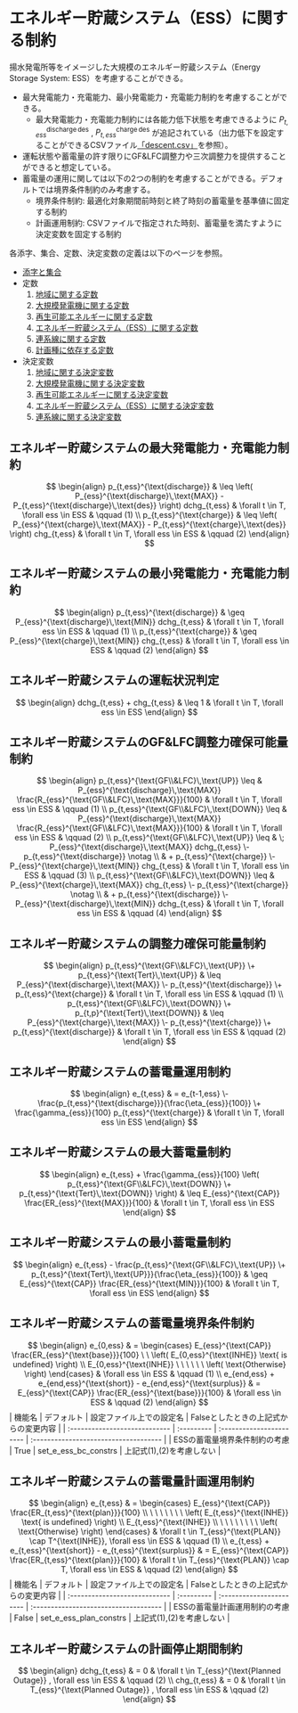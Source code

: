 # エネルギー貯蔵システム（ESS）に関する制約
揚水発電所等をイメージした大規模のエネルギー貯蔵システム（Energy Storage System: ESS）を考慮することができる。

- 最大発電能力・充電能力、最小発電能力・充電能力制約を考慮することができる。
  - 最大発電能力・充電能力制約には各能力低下状態を考慮できるように $P_{t,ess}^{\text{discharge}\,\text{des}}$ , $P_{t,ess}^{\text{charge}\,\text{des}}$ が追記されている（出力低下を設定することができるCSVファイル[「descent.csv」](../../05_csvfile/02_generation.md#出力低下)を参照）。
- 運転状態や蓄電量の許す限りにGF&LFC調整力や三次調整力を提供することができると想定している。
- 蓄電量の運用に関しては以下の2つの制約を考慮することができる。デフォルトでは境界条件制約のみ考慮する。
  - 境界条件制約: 最適化対象期間前時刻と終了時刻の蓄電量を基準値に固定する制約
  - 計画運用制約: CSVファイルで指定された時刻、蓄電量を満たすように決定変数を固定する制約

各添字、集合、定数、決定変数の定義は以下のページを参照。
- [添字と集合](../03_set_and_index.md)
- 定数
  1. [地域に関する定数](../04_parameter/01_area.md)
  2. [大規模発電機に関する定数](../04_parameter/02_generator.md)
  3. [再生可能エネルギーに関する定数](../04_parameter/03_re.md)
  4. [エネルギー貯蔵システム（ESS）に関する定数](../04_parameter/04_ess.md)
  5. [連系線に関する定数](../04_parameter/05_tie.md)
  6. [計画種に依存する定数](../04_parameter/06_depend_on_scheduling_kind.md)
- 決定変数
  1. [地域に関する決定変数](../05_variable/01_area.md)
  2. [大規模発電機に関する決定変数](../05_variable/02_geneation.md)
  3. [再生可能エネルギーに関する決定変数](../05_variable/03_re.md)
  4. [エネルギー貯蔵システム（ESS）に関する決定変数](../05_variable/04_ess.md)
  5. [連系線に関する決定変数](../05_variable/05_tie.md)


## エネルギー貯蔵システムの最大発電能力・充電能力制約

$$
\begin{align}
   p_{t,ess}^{\text{discharge}}
    & \leq \left( P_{ess}^{\text{discharge}\,\text{MAX}} - P_{t,ess}^{\text{discharge}\,\text{des}} \right) dchg_{t,ess}
    & \forall t \in T, \forall ess \in ESS
    & \qquad (1)
\\
   p_{t,ess}^{\text{charge}}
    & \leq \left( P_{ess}^{\text{charge}\,\text{MAX}} - P_{t,ess}^{\text{charge}\,\text{des}} \right) chg_{t,ess}
    & \forall t \in T, \forall ess \in ESS
    & \qquad (2)
\end{align}
$$
## エネルギー貯蔵システムの最小発電能力・充電能力制約
$$
\begin{align}
   p_{t,ess}^{\text{discharge}}
    & \geq P_{ess}^{\text{discharge}\,\text{MIN}} dchg_{t,ess}
    & \forall t \in T, \forall ess \in ESS
    & \qquad (1)
\\
   p_{t,ess}^{\text{charge}}
    & \geq P_{ess}^{\text{charge}\,\text{MIN}} chg_{t,ess}
    & \forall t \in T, \forall ess \in ESS
    & \qquad (2)
\end{align}
$$
## エネルギー貯蔵システムの運転状況判定
$$
\begin{align}
   dchg_{t,ess} + chg_{t,ess}
    & \leq 1
    & \forall t \in T, \forall ess \in ESS
\end{align}
$$

## エネルギー貯蔵システムのGF&LFC調整力確保可能量制約
$$
\begin{align}
   p_{t,ess}^{\text{GF\\&LFC}\,\text{UP}}
   \leq &  P_{ess}^{\text{discharge}\,\text{MAX}} \frac{R_{ess}^{\text{GF\\&LFC}\,\text{MAX}}}{100}
        & \forall t \in T, \forall ess \in ESS
        & \qquad (1)
\\
   p_{t,ess}^{\text{GF\\&LFC}\,\text{DOWN}}
   \leq &  P_{ess}^{\text{discharge}\,\text{MAX}} \frac{R_{ess}^{\text{GF\\&LFC}\,\text{MAX}}}{100}
        & \forall t \in T, \forall ess \in ESS
        & \qquad (2)
\\
   p_{t,ess}^{\text{GF\\&LFC}\,\text{UP}}
   \leq & \; P_{ess}^{\text{discharge}\,\text{MAX}} dchg_{t,ess}
   \- p_{t,ess}^{\text{discharge}} \notag
   \\
        &  + p_{t,ess}^{\text{charge}}
   \- P_{ess}^{\text{charge}\,\text{MIN}} chg_{t,ess}
        & \forall t \in T, \forall ess \in ESS
        & \qquad (3)
\\
  p_{t,ess}^{\text{GF\\&LFC}\,\text{DOWN}}
   \leq &  P_{ess}^{\text{charge}\,\text{MAX}} chg_{t,ess}
   \- p_{t,ess}^{\text{charge}} \notag
   \\
        &  + p_{t,ess}^{\text{discharge}}
   \- P_{ess}^{\text{discharge}\,\text{MIN}} dchg_{t,ess}
        & \forall t \in T, \forall ess \in ESS
        & \qquad (4)
\end{align}
$$
## エネルギー貯蔵システムの調整力確保可能量制約
$$
\begin{align}
   p_{t,ess}^{\text{GF\\&LFC}\,\text{UP}}
   \+ p_{t,ess}^{\text{Tert}\,\text{UP}}
    & \leq P_{ess}^{\text{discharge}\,\text{MAX}}
   \- p_{t,ess}^{\text{discharge}}
   \+ p_{t,ess}^{\text{charge}}
    & \forall t \in T, \forall ess \in ESS
    & \qquad (1)
\\
   p_{t,ess}^{\text{GF\\&LFC}\,\text{DOWN}}
   \+ p_{t,p}^{\text{Tert}\,\text{DOWN}}
    & \leq P_{ess}^{\text{charge}\,\text{MAX}}
   \- p_{t,ess}^{\text{charge}}
   \+ p_{t,ess}^{\text{discharge}}
    & \forall t \in T, \forall ess \in ESS
    & \qquad (2)
\end{align}
$$
## エネルギー貯蔵システムの蓄電量運用制約
$$
\begin{align}
   e_{t,ess}
    & = e_{t-1,ess}
   \- \frac{p_{t,ess}^{\text{discharge}}}{\frac{\eta_{ess}}{100}}
   \+ \frac{\gamma_{ess}}{100} p_{t,ess}^{\text{charge}}
    & \forall t \in T, \forall ess \in ESS
\end{align}
$$
## エネルギー貯蔵システムの最大蓄電量制約
$$
\begin{align}
   e_{t,ess} + \frac{\gamma_{ess}}{100} \left( p_{t,ess}^{\text{GF\\&LFC}\,\text{DOWN}}
   \+ p_{t,ess}^{\text{Tert}\,\text{DOWN}} \right)
    & \leq E_{ess}^{\text{CAP}} \frac{ER_{ess}^{\text{MAX}}}{100}
    & \forall t \in T, \forall ess \in ESS
\end{align}
$$
## エネルギー貯蔵システムの最小蓄電量制約
$$
\begin{align}
   e_{t,ess} - \frac{p_{t,ess}^{\text{GF\\&LFC}\,\text{UP}}
      \+ p_{t,ess}^{\text{Tert}\,\text{UP}}}{\frac{\eta_{ess}}{100}}
    & \geq E_{ess}^{\text{CAP}} \frac{ER_{ess}^{\text{MIN}}}{100}
    & \forall t \in T, \forall ess \in ESS
\end{align}
$$
## エネルギー貯蔵システムの蓄電量境界条件制約
$$
\begin{align}
   e_{0,ess}
    & = \begin{cases}
           E_{ess}^{\text{CAP}} \frac{ER_{ess}^{\text{base}}}{100}
           \ \ \left( E_{0,ess}^{\text{INHE}} \text{ is undefined} \right) \\
           E_{0,ess}^{\text{INHE}}
           \ \ \ \ \ \ \left( \text{Otherwise} \right)
        \end{cases}
    & \forall ess \in ESS
    & \qquad (1)
\\
   e_{end,ess} + e_{end,ess}^{\text{short}} - e_{end,ess}^{\text{surplus}}
    & = E_{ess}^{\text{CAP}} \frac{ER_{ess}^{\text{base}}}{100}
    & \forall ess \in ESS
    & \qquad (2)
\end{align}
$$
| 機能名                        | デフォルト | 設定ファイル上での設定名 | Falseとしたときの上記式からの変更内容 |
| :---------------------------- | :--------- | :----------------------- | :------------------------------------ |
| ESSの蓄電量境界条件制約の考慮 | True       | set_e_ess_bc_constrs     | 上記式(1),(2)を考慮しない             |

## エネルギー貯蔵システムの蓄電量計画運用制約

$$
\begin{align}
   e_{t,ess}
    & = \begin{cases}
           E_{ess}^{\text{CAP}} \frac{ER_{t,ess}^{\text{plan}}}{100}                    \\
           \ \ \ \ \ \ \ \left( E_{t,ess}^{\text{INHE}} \text{ is undefined} \right) \\
           E_{t,ess}^{\text{INHE}}                                                   \\
           \ \ \ \ \ \ \ \ \left( \text{Otherwise} \right)
        \end{cases}
    & \forall t \in T_{ess}^{\text{PLAN}} \cap T^{\text{INHE}},
   \forall ess \in ESS
   & \qquad (1)
\\
   e_{t,ess} + e_{t,ess}^{\text{short}} - e_{t,ess}^{\text{surplus}}
    & = E_{ess}^{\text{CAP}} \frac{ER_{t,ess}^{\text{plan}}}{100}
    & \forall t \in T_{ess}^{\text{PLAN}} \cap T,
   \forall ess \in ESS
   & \qquad (2)
\end{align}
$$
| 機能名                        | デフォルト | 設定ファイル上での設定名 | Falseとしたときの上記式からの変更内容 |
| :---------------------------- | :--------- | :----------------------- | :------------------------------------ |
| ESSの蓄電量計画運用制約の考慮 | False      | set_e_ess_plan_constrs   | 上記式(1),(2)を考慮しない             |

## エネルギー貯蔵システムの計画停止期間制約

$$
\begin{align}
   dchg_{t,ess}
    & = 0
    & \forall t \in T_{ess}^{\text{Planned Outage}} , \forall ess \in ESS
    & \qquad (2)
\\
   chg_{t,ess}
    & = 0
    & \forall t \in T_{ess}^{\text{Planned Outage}} , \forall ess \in ESS
    & \qquad (2)
\end{align}
$$
